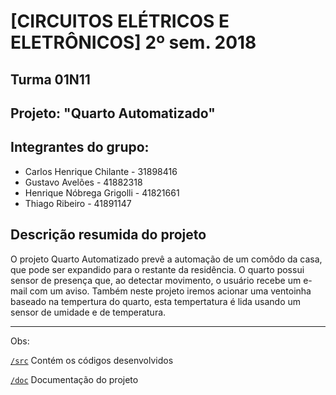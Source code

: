 # [CIRCUITOS ELÉTRICOS E ELETRÔNICOS] 2º sem. 2018

## Turma 01N11
## Projeto: "Quarto Automatizado"
## Integrantes do grupo:

* Carlos Henrique Chilante  - 31898416
* Gustavo Avelões           - 41882318
* Henrique Nóbrega Grigolli - 41821661
* Thiago Ribeiro            - 41891147

## Descrição resumida do projeto

O projeto Quarto Automatizado prevê a automação de um comôdo da casa, que pode ser expandido para o restante da residência. O quarto possui sensor de presença que, ao detectar movimento, o usuário recebe um e-mail com um aviso. Também neste projeto iremos acionar uma ventoinha baseado na tempertura do quarto, esta tempertatura é lida usando um sensor de umidade e de temperatura. 

_______________________________________
Obs:

[`/src`](https://github.com/hgrigolli/mackenzie-projeto-quarto-autonomo/tree/master/src) Contém os códigos desenvolvidos

[`/doc`](https://github.com/hgrigolli/mackenzie-projeto-quarto-autonomo/tree/master/docs) Documentação do projeto
